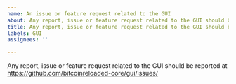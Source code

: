 ```yaml
---
name: An issue or feature request related to the GUI
about: Any report, issue or feature request related to the GUI should be reported at https://github.com/bitcoinreloaded-core/gui/issues/
title: Any report, issue or feature request related to the GUI should be reported at https://github.com/bitcoinreloaded-core/gui/issues/
labels: GUI
assignees: ''

---
```


Any report, issue or feature request related to the GUI should be reported at
https://github.com/bitcoinreloaded-core/gui/issues/
